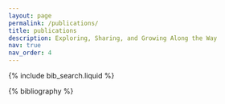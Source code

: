 ```yaml
---
layout: page
permalink: /publications/
title: publications
description: Exploring, Sharing, and Growing Along the Way
nav: true
nav_order: 4
---
```


<!-- _pages/publications.md -->

<!-- Bibsearch Feature -->

{% include bib_search.liquid %}

<div class="publications">

{% bibliography %}

</div>
